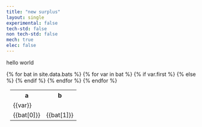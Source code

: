 ```yaml
---
title: "new surplus"
layout: single
experimental: false
tech-std: false
non tech-std: false
mech: true
elec: false
---
```


hello world  

<table style = "margin-left:10px">
  <tr>
    <th> a </th>
    <th> b </th>
  </tr>
  {% for bat in site.data.bats %}
    {% for var in bat %}
      {% if var.first %}
        <tr> 
          <td>{{var}} </td>
        </tr>
      {% else %}
        <tr>
          <td> {{bat[0]}} </td>
          <td> {{bat[1]}} </td>
        </tr>
      {% endif %}
    {% endfor %}  
  {% endfor %}
</table>
